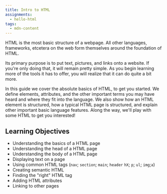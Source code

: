 ```yaml
---
title: Intro to HTML
assignments:
  - hello-html
tags:
  - mdn-content
---
```


HTML is the most basic structure of a webpage. All other languages, frameworks,
etcetera on the web form themselves around the foundation of HTML.

Its primary purpose is to put text, pictures, and links onto a website. If
you're only doing that, it will remain pretty simple. As you begin learning more
of the tools it has to offer, you will realize that it can do quite a bit more.

In this guide we cover the absolute basics of HTML, to get you started. We
define elements, attributes, and the other important terms you may have heard
and where they fit into the language. We also show how an HTML element is
structured, how a typical HTML page is structured, and explain other important
basic language features. Along the way, we'll play with some HTML to get you
interested!

## Learning Objectives

- Understanding the basics of a HTML page
- Understanding the head of a HTML page
- Understanding the body of a HTML page
- Displaying text on a page
- Using common HTML tags (`nav`; `section`; `main`; `header` `hX`; `p`; `ul`;
  `img`;`a`)
- Creating semantic HTML
- Finding the "right" HTML tag
- Adding HTML attributes
- Linking to other pages
